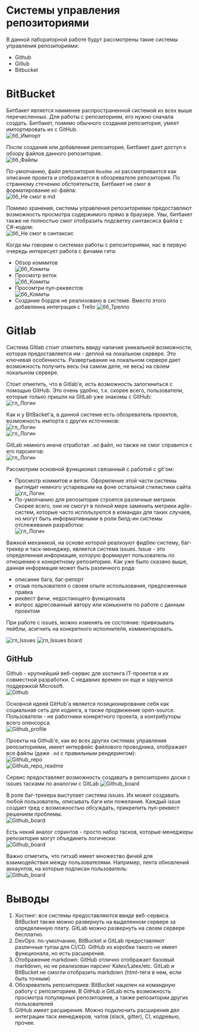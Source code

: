 # Системы управления репозиториями

В данной лабораторной работе будут рассмотрены такие системы управления репозиториями:
- Github
- Gitlub
- Bitbucket

# BitBucket

Битбакет является наименее распространенной системой из всех выше перечисленных. Для работы с репозиторием, его нужно сначала создать. Битбакет, помимо обычного создания репозитория, умеет импортировать их с GitHub.  
![бб_Импорт](img/L4_1.png)

После создания или добавления репозитория, Битбакет дает доступ к обзору файлов данного репозитория.  
![бб_Файлы](img/L4_2.png)

По-умолчанию, файл репозитория `Readme.md` рассматривается как описание проекта и отображается в обозревателе репозитория. По странному стечению обстоятельств, Битбакет не смог в форматирование `md-`файла:  
![бб_Не смог в md](img/L4_3.png)

Помимо хранения, системы управления репозиториями предоставляют возможность просмотра содержимого прямо в браузере. Увы, битбакет также не полностью смог отобразить подсветку синтаксиса файла с C#-кодом:  
![бб_Не смог в синтаксис](img/L4_4.png)

Когда мы говорим о системах работы с репозиториями, нас в первую очередь интересует работа с фичами гита:
- Обзор коммитов  
![бб_Комиты](img/L4_5.png)
- Просмотр веток  
![бб_Комиты](img/L4_6.png)
- Просомтри пул-реквестов  
![бб_Комиты](img/L4_7.png)
- Создание бордов не реализовано в системе. Вместо этого добавленна интеграция с Trello
![бб_Трелло](img/L4_9.png)

# Gitlab

Система Gitlab стоит отметить ввиду наличия уникальной возможности, которая предоставляется им - деплой на локальном сервере. Это ключевая особенность. Развертывание на локальном сервере дает возможность получить весь (на самом деле, не весь) на своем локальном сервере.

Стоит отметить, что в Gitlab'е, есть возможность залогиниться с помощью GitHub. Это очень удобно, т.к. скорее всего, пользователи, которые только пришли на GitLab уже знакомы с GitHub:  
![гл_Логин](img/L4_10.png)

Как и у BitBacket'а, в данной системе есть обозреватель проектов, возможность импорта с других источников:  
![гл_Логин](img/L4_11.png)  
![гл_Логин](img/L4_12.png)

GitLab немного иначе отработал `.md` файл, но также не смог справится с его парсингов:  
![гл_Логин](img/L4_13.png)

Рассмотрим основной функционал связанный с работой с git'ом:
- Просмотр коммитов и веток. Оформление этой части системы выглядит немного устаревшим на фоне остальной стилистики сайта  
![гл_Логин](img/L4_14.png)
- По-умолчанию для репозитория строятся различные метрики. Скорее всего, они не смогут в полной мере заменить метрики agile-систем, которые часто используются в командах для таких случаев, но могут быть информативными в роли билд-ин системы отслеживания разработки:  
![гл_Логин](img/L4_15.png)

Важной механикой, на основе которой реализуют фидбек-систему, баг-трекер и таск-менеджер, является система issues. Issue - это определенная информация, которую формирует пользователь по отношению к конкретному репозиторию. Как уже было сказано выше, данная информация может быть различного рода:
- описание бага, баг-репорт
- отзыв пользователя о своем опыте использования, предложенные правка
- реквест фичи, недостающего функционала
- вопрос адресованный автору или комьюнити по работе с данным проектом

При работе с issues, можно изменять ее состояние: привязывать лейблы, асигнить на конкретного исполнителя, комментировать.

![гл_Issues](img/L4_16.png)
![гл_Issues board](img/L4_17.png)

## GitHub

Github - крупнейший веб-сервис для хостинга IT-проектов и их совместной разработки. С недавних времен он еще и заручился поддержкой Microsoft.  
![Github](img/L2_15.png)  

Основной идеей GitHub'а является позиционирование себя как социальная сеть для кодинга, а также продвижение open-source. Пользователи - не работники конкретного проекта, а контрибуторы всего опенсорса.  
![Github_profile](img/L2_16.png)  

Проекты на Github'е, как во всех других системах управления репозиториями, имеет интерфейс файлового проводника, отображает все файлы (даже `.md` с правильным рендерингом):  
![Github_repo](img/L2_17.png)  
![Github_repo_readme](img/L2_18.png)  

Сервис предоставляет возможность создавать в репозиториях доски с issues тасками по аналогии с GitLab
![Github_board](img/L2_19.png)  

В роле баг-трекера выступает система issues. Их может создавать любой пользователь, описывать баги или пожелания. Каждый issue создает тред с возможностью обсуждать, прикрепить пул-реквест решением проблемы.  
![Github_board](img/L2_20.png)  

Есть некий аналог спринтов - просто набор тасков, которые менеджеры репозитория могут объединить логически:  
![Github_board](img/L2_21.png)  

Важно отметить, что гитхаб имеет множество фичей для взаимодействия между пользователями. Например, лента обновлений аккаунтов, на которые подписан пользователь:  
![Github_board](img/L4_21.png)  

# Выводы

1. Хостинг: все системы предоставляются ввиде веб-сервиса. BitBucket также можно развернуть на выделенном сервере за определенную плату. GitLab можно развернуть на своем сервере бесплатно.
2. DevOps: по-умолчанию, BitBucket и GitLab предоставляют различные тулзы для CI/CD. GitHub из коробки такого не имеет функционала, но есть расширения.
3. Отображение markdown: GitHub отлично отображает базовый markdown, но не реализован парсинг Katex/Latex/etc. GitLab и BitBucket не смогли отобразить markdown (html-теги в нем, если быть точным)
4. Обозреватель репозиториев: BitBucket нацелен на командную работу с репозиторием. В GitHub и GitLab есть возможность просмотра популярных репозиториев, а также репозитории других пользователей
5. GitHub имеет расширения. Можно подключить расширения дял интеграции таск менеджеров, чатов (slack, gitter), CI, кодревью, прочее.
